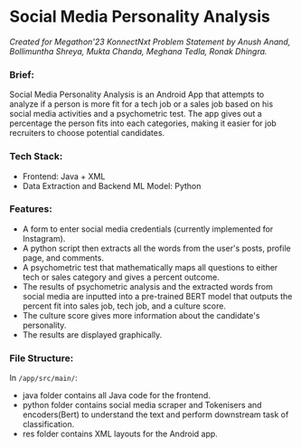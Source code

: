 # Social Media Personality Analysis

*Created for Megathon'23 KonnectNxt Problem Statement by Anush Anand, Bollimuntha Shreya, Mukta Chanda, Meghana Tedla, Ronak Dhingra.*

### Brief:
Social Media Personality Analysis is an Android App that attempts to analyze if a person is more fit for a tech job or a sales job based on his social media activities and a psychometric test. 
The app gives out a percentage the person fits into each categories, making it easier for job recruiters to choose potential candidates.

### Tech Stack:
- Frontend: Java + XML
- Data Extraction and Backend ML Model: Python

### Features:
- A form to enter social media credentials (currently implemented for Instagram).
- A python script then extracts all the words from the user's posts, profile page, and comments.
- A psychometric test that mathematically maps all questions to either tech or sales category and gives a percent outcome.
- The results of psychometric analysis and the extracted words from social media are inputted into a pre-trained BERT model that outputs the percent fit into sales job, tech job, and a culture score.
- The culture score gives more information about the candidate's personality.
- The results are displayed graphically.

### File Structure:
In `/app/src/main/`:
- java folder contains all Java code for the frontend.
- python folder contains social media scraper and Tokenisers and encoders(Bert) to understand the text and perform downstream task of classification.
- res folder contains XML layouts for the Android app.
